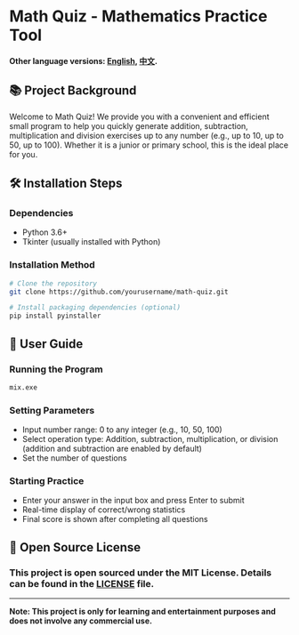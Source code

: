 # Math Quiz - Mathematics Practice Tool

**Other language versions: [English](README.md), [中文](README_zh.md).**


## 📚 Project Background
Welcome to Math Quiz! We provide you with a convenient and efficient small program to help you quickly generate addition, subtraction, multiplication and division exercises up to any number (e.g., up to 10, up to 50, up to 100). Whether it is a junior or primary school, this is the ideal place for you.

## 🛠️ Installation Steps

### Dependencies
- Python 3.6+
- Tkinter (usually installed with Python)

### Installation Method
```bash
# Clone the repository
git clone https://github.com/yourusername/math-quiz.git

# Install packaging dependencies (optional)
pip install pyinstaller
```

## 🚀 User Guide

### Running the Program
```bash
mix.exe
```

### Setting Parameters
- Input number range: 0 to any integer (e.g., 10, 50, 100)
- Select operation type: Addition, subtraction, multiplication, or division (addition and subtraction are enabled by default)
- Set the number of questions

### Starting Practice
- Enter your answer in the input box and press Enter to submit
- Real-time display of correct/wrong statistics
- Final score is shown after completing all questions

## 📝 Open Source License

### This project is open sourced under the MIT License. Details can be found in the [LICENSE](LICENSE) file.
---
**Note: This project is only for learning and entertainment purposes and does not involve any commercial use.**